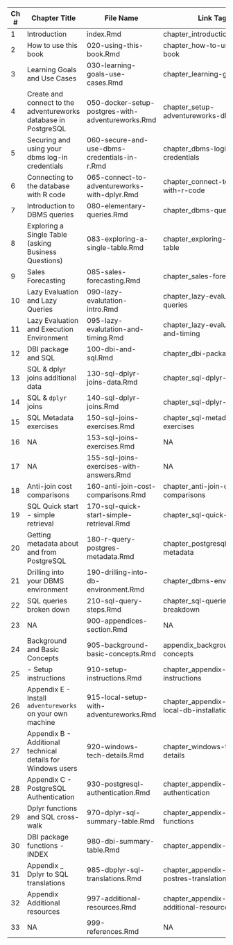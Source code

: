 |Ch # | Chapter Title | File Name | Link Tag|
|----|---------------------|---------------------|---------|
|1|Introduction|index.Rmd|chapter_introduction|
|2|How to use this book |020-using-this-book.Rmd|chapter_how-to-use-this-book|
|3|Learning Goals and Use Cases |030-learning-goals-use-cases.Rmd|chapter_learning-goals|
|4|Create and connect to the adventureworks database in PostgreSQL|050-docker-setup-postgres-with-adventureworks.Rmd|chapter_setup-adventureworks-db|
|5|Securing and using your dbms log-in credentials |060-secure-and-use-dbms-credentials-in-r.Rmd|chapter_dbms-login-credentials|
|6|Connecting to the database with R code|065-connect-to-adventureworks-with-dplyr.Rmd|chapter_connect-to-db-with-r-code|
|7|Introduction to DBMS queries |080-elementary-queries.Rmd|chapter_dbms-queries-intro|
|8|Exploring a Single Table (asking Business Questions) |083-exploring-a-single-table.Rmd|chapter_exploring-a-single-table|
|9|Sales Forecasting |085-sales-forecasting.Rmd|chapter_sales-forecasting|
|10|Lazy Evaluation and Lazy Queries |090-lazy-evalutation-intro.Rmd|chapter_lazy-evaluation-queries|
|11|Lazy Evaluation and Execution Environment |095-lazy-evalutation-and-timing.Rmd|chapter_lazy-evaluation-and-timing|
|12|DBI package and SQL |100-dbi-and-sql.Rmd|chapter_dbi-package-sql|
|13|SQL & dplyr joins additional data |130-sql-dplyr-joins-data.Rmd|chapter_sql-dplyr-data|
|14|SQL & `dplyr` joins |140-sql-dplyr-joins.Rmd|chapter_sql-dplyr-joins|
|15|SQL Metadata exercises |150-sql-joins-exercises.Rmd|chapter_sql-metadata-exercises|
|16|NA|153-sql-joins-exercises.Rmd|NA|
|17|NA|155-sql-joins-exercises-with-answers.Rmd|NA|
|18|Anti-join cost comparisons |160-anti-join-cost-comparisons.Rmd|chapter_anti-join-cost-comparisons|
|19|SQL Quick start - simple retrieval |170-sql-quick-start-simple-retrieval.Rmd|chapter_sql-quick-start|
|20|Getting metadata about and from PostgreSQL |180-r-query-postgres-metadata.Rmd|chapter_postgresql-metadata|
|21|Drilling into your DBMS environment |190-drilling-into-db-environment.Rmd|chapter_dbms-environment|
|22|SQL queries broken down |210-sql-query-steps.Rmd|chapter_sql-queries-breakdown|
|23|NA|900-appendices-section.Rmd|NA|
|24|Background and Basic Concepts|905-background-basic-concepts.Rmd|appendix_background_basic-concepts|
|25| - Setup instructions|910-setup-instructions.Rmd|chapter_appendix-setup-instructions|
|26|Appendix E - Install `adventureworks` on your own machine |915-local-setup-with-adventureworks.Rmd|chapter_appendix-postgres-local-db-installation|
|27|Appendix B - Additional technical details for Windows users |920-windows-tech-details.Rmd|chapter_windows-tech-details|
|28|Appendix C - PostgreSQL Authentication |930-postgresql-authentication.Rmd|chapter_appendix-postresql-authentication|
|29|Dplyr functions and SQL cross-walk |970-dplyr-sql-summary-table.Rmd|chapter_appendix-dplyr-functions|
|30|DBI package functions - INDEX |980-dbi-summary-table.Rmd|chapter_appendix-dbi-index|
|31|Appendix _ Dplyr to SQL translations |985-dbplyr-sql-translations.Rmd|chapter_appendix-dplyr-to-postres-translation|
|32|Appendix Additional resources |997-additional-resources.Rmd|chapter_appendix-additional-resources|
|33|NA|999-references.Rmd|NA|

